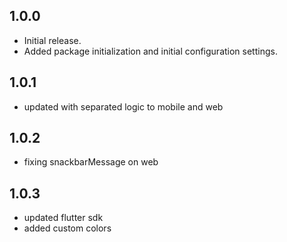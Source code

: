 ## 1.0.0

* Initial release.
* Added package initialization and initial configuration settings.

## 1.0.1

* updated with separated logic to mobile and web

## 1.0.2

* fixing snackbarMessage on web

## 1.0.3

* updated flutter sdk
* added custom colors
